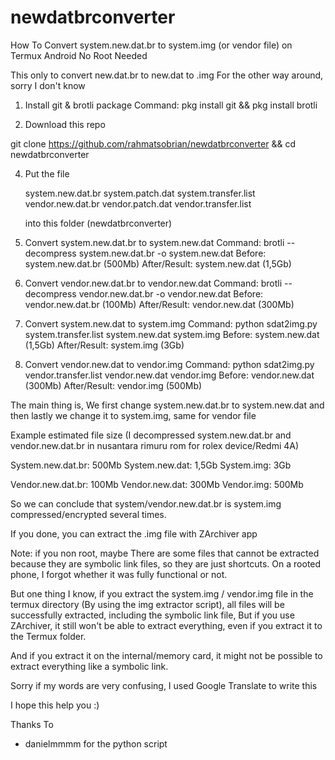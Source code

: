 # newdatbrconverter
How To Convert system.new.dat.br to system.img (or vendor file) on Termux Android No Root Needed

This only to convert new.dat.br to new.dat to .img
For the other way around, sorry I don't know

1. Install git & brotli package
   Command: pkg install git && pkg install brotli

2. Download this repo

git clone https://github.com/rahmatsobrian/newdatbrconverter && cd newdatbrconverter

4. Put the file

   system.new.dat.br
   system.patch.dat
   system.transfer.list
   vendor.new.dat.br
   vendor.patch.dat
   vendor.transfer.list
   
   into this folder (newdatbrconverter)

5. Convert system.new.dat.br to system.new.dat
Command: brotli --decompress system.new.dat.br -o system.new.dat
Before: system.new.dat.br (500Mb)
After/Result: system.new.dat (1,5Gb)

6. Convert vendor.new.dat.br to vendor.new.dat
Command: brotli --decompress vendor.new.dat.br -o vendor.new.dat
Before: vendor.new.dat.br (100Mb)
After/Result: vendor.new.dat (300Mb)

7. Convert system.new.dat to system.img
Command: python sdat2img.py system.transfer.list system.new.dat system.img
Before: system.new.dat (1,5Gb)
After/Result: system.img (3Gb)

8. Convert vendor.new.dat to vendor.img
Command: python sdat2img.py vendor.transfer.list vendor.new.dat vendor.img
Before: vendor.new.dat (300Mb)
After/Result: vendor.img (500Mb)

The main thing is, We first change system.new.dat.br to system.new.dat and then lastly we change it to system.img, same for vendor file

Example estimated file size (I decompressed system.new.dat.br and vendor.new.dat.br in nusantara rimuru rom for rolex device/Redmi 4A)

System.new.dat.br: 500Mb
System.new.dat: 1,5Gb
System.img: 3Gb

Vendor.new.dat.br: 100Mb
Vendor.new.dat: 300Mb
Vendor.img: 500Mb

So we can conclude that system/vendor.new.dat.br is system.img compressed/encrypted several times.

If you done, you can extract the .img file with ZArchiver app

Note: if you non root, maybe There are some files that cannot be extracted because they are symbolic link files, so they are just shortcuts. On a rooted phone, I forgot whether it was fully functional or not.

But one thing I know, if you extract the system.img / vendor.img file in the termux directory (By using the img extractor script), all files will be successfully extracted, including the symbolic link file, But if you use ZArchiver, it still won't be able to extract everything, even if you extract it to the Termux folder.

And if you extract it on the internal/memory card, it might not be possible to extract everything like a symbolic link.

Sorry if my words are very confusing, I used Google Translate to write this

I hope this help you :)

Thanks To
- danielmmmm for the python script
